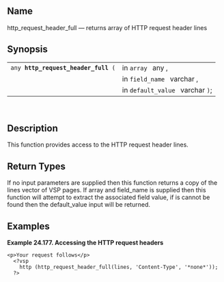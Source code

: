 <div>

<div>

</div>

<div>

## Name

http_request_header_full — returns array of HTTP request header lines

</div>

<div>

## Synopsis

<div>

|                                          |                                  |
|------------------------------------------|----------------------------------|
| `any `**`http_request_header_full`**` (` | in `array ` any ,                |
|                                          | in `field_name ` varchar ,       |
|                                          | in `default_value ` varchar `)`; |

<div>

 

</div>

</div>

</div>

<div>

## Description

This function provides access to the HTTP request header lines.

</div>

<div>

## Return Types

If no input parameters are supplied then this function returns a copy of
the lines vector of VSP pages. If array and field_name is supplied then
this function will attempt to extract the associated field value, if is
cannot be found then the default_value input will be returned.

</div>

<div>

## Examples

<div>

**Example 24.177. Accessing the HTTP request headers**

<div>

``` programlisting
<p>Your request follows</p>
  <?vsp
    http (http_request_header_full(lines, 'Content-Type', '*none*'));
  ?>
  
```

</div>

</div>

  

</div>

</div>
